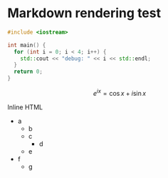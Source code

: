 # Markdown rendering test

```cpp
#include <iostream>

int main() {
  for (int i = 0; i < 4; i++) {
    std::cout << "debug: " << i << std::endl;
  }
  return 0;
}
```

$$ e^{i x} = \cos{x} + i \sin{x} $$

<p>Inline HTML</p>

<!-- Comment out test. This paragraph should not be visible. -->

* a
  * b
  * c
    * d
  * e
* f
  * g
